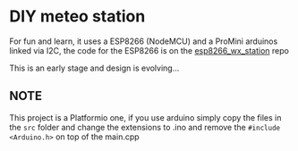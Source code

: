 # DIY meteo station

For fun and learn, it uses a ESP8266 (NodeMCU) and a ProMini arduinos linked via I2C, the code for the ESP8266 is on the [esp8266_wx_station](https://github.com/stdevPavelmc/esp8266_wx_station) repo

This is an early stage and design is evolving...

## NOTE

This project is a Platformio one, if you use arduino simply copy the files in the `src` folder and change the extensions to .ino and remove the `#include <Arduino.h>` on top of the main.cpp
